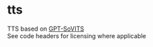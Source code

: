 # tts
TTS based on [GPT-SoVITS](https://github.com/RVC-Boss/GPT-SoVITS)\
See code headers for licensing where applicable 
